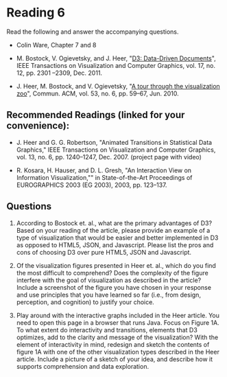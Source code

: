 # Reading 6

Read the following and answer the accompanying questions.

* Colin Ware, Chapter 7 and 8

* M. Bostock, V. Ogievetsky, and J. Heer, "[D3: Data-Driven Documents][1]",
  IEEE Transactions on Visualization and Computer Graphics, vol. 17, no. 12,
  pp. 2301 –2309, Dec. 2011.

* J. Heer, M. Bostock, and V. Ogievetsky, "[A tour through the visualization
  zoo][2]", Commun. ACM, vol. 53, no. 6, pp. 59–67, Jun. 2010.

[1]: cdn://excerpts/w6/Bostock_D3.pdf
[2]: cdn://excerpts/w6/Heer_tour_through_the_visualization_zoo.pdf

## Recommended Readings (linked for your convenience):

* J. Heer and G. G. Robertson, "Animated Transitions in Statistical Data
  Graphics," IEEE Transactions on Visualization and Computer Graphics, vol. 13,
  no. 6, pp. 1240–1247, Dec. 2007. (project page with video)

* R. Kosara, H. Hauser, and D. L. Gresh, "An Interaction View on Information
  Visualization,"" in State-of-the-Art Proceedings of EUROGRAPHICS 2003 (EG
  2003), 2003, pp. 123–137.

## Questions

1. According to Bostock et. al., what are the primary advantages of D3? Based on your reading of the article, please provide an example of a type of visualization that would be easier and better implemented in D3 as opposed to HTML5, JSON, and Javascript. Please list the pros and cons of choosing D3 over pure HTML5, JSON and Javascript.

2. Of the visualization figures presented in Heer et. al., which do you find the most difficult to comprehend? Does the complexity of the figure interfere with the goal of visualization as described in the article? Include a screenshot of the figure you have chosen in your response and use principles that you have learned so far (i.e., from design, perception, and cognition) to justify your choice.

3. Play around with the interactive graphs included in the Heer article. You need to open this page in a browser that runs Java. Focus on Figure 1A. To what extent do interactivity and transitions, elements that D3 optimizes, add to the clarity and message of the visualization? With the element of interactivity in mind, redesign and sketch the contents of figure 1A with one of the other visualization types described in the Heer article. Include a picture of a sketch of your idea, and describe how it supports comprehension and data exploration.
